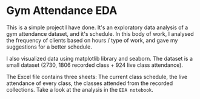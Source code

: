 # Gym Attendance EDA

This is a simple project I have done. It's an exploratory data analysis of a gym attendance dataset, and it's schedule. In this body of work, I analysed the frequency of clients based on hours / type of work, and gave my suggestions for a better schedule.

I also visualized data using matplotlib library and seaborn. The dataset is a small dataset (2730, 1806 recorded class + 924 live class attendance). 

The Excel file contains three sheets: The current class schedule, the live attendance of every class, the classes attended from the recorded collections. Take a look at the analysis in the `EDA notebook`.
